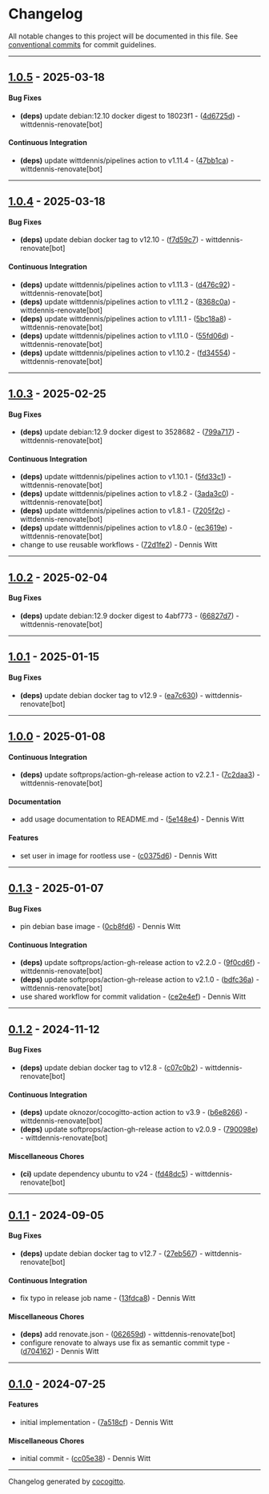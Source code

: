 # Changelog
All notable changes to this project will be documented in this file. See [conventional commits](https://www.conventionalcommits.org/) for commit guidelines.

- - -
## [1.0.5](https://github.com/wittdennis/docker-image-tar/compare/47bb1ca4b8ad2925092a4ba9abbc507c0470ff61..1.0.5) - 2025-03-18
#### Bug Fixes
- **(deps)** update debian:12.10 docker digest to 18023f1 - ([4d6725d](https://github.com/wittdennis/docker-image-tar/commit/4d6725d730566f08b8f5c1f6c302102713a4f7da)) - wittdennis-renovate[bot]
#### Continuous Integration
- **(deps)** update wittdennis/pipelines action to v1.11.4 - ([47bb1ca](https://github.com/wittdennis/docker-image-tar/commit/47bb1ca4b8ad2925092a4ba9abbc507c0470ff61)) - wittdennis-renovate[bot]

- - -

## [1.0.4](https://github.com/wittdennis/docker-image-tar/compare/fd34554b1055748757f12a991988af8abf31e49c..1.0.4) - 2025-03-18
#### Bug Fixes
- **(deps)** update debian docker tag to v12.10 - ([f7d59c7](https://github.com/wittdennis/docker-image-tar/commit/f7d59c7f1ae0d4ffcc33f8c34c3da6c7336f5ade)) - wittdennis-renovate[bot]
#### Continuous Integration
- **(deps)** update wittdennis/pipelines action to v1.11.3 - ([d476c92](https://github.com/wittdennis/docker-image-tar/commit/d476c925f5d0fe4029f65546b009dd3c9a918938)) - wittdennis-renovate[bot]
- **(deps)** update wittdennis/pipelines action to v1.11.2 - ([8368c0a](https://github.com/wittdennis/docker-image-tar/commit/8368c0af07ed814b842f339094de256f8871173b)) - wittdennis-renovate[bot]
- **(deps)** update wittdennis/pipelines action to v1.11.1 - ([5bc18a8](https://github.com/wittdennis/docker-image-tar/commit/5bc18a86319734a51d894765d71b5a45b1fe650a)) - wittdennis-renovate[bot]
- **(deps)** update wittdennis/pipelines action to v1.11.0 - ([55fd06d](https://github.com/wittdennis/docker-image-tar/commit/55fd06d8492393703c016932e3be2111e0d2179c)) - wittdennis-renovate[bot]
- **(deps)** update wittdennis/pipelines action to v1.10.2 - ([fd34554](https://github.com/wittdennis/docker-image-tar/commit/fd34554b1055748757f12a991988af8abf31e49c)) - wittdennis-renovate[bot]

- - -

## [1.0.3](https://github.com/wittdennis/docker-image-tar/compare/72d1fe2e2bb0926f42d89191a7baac8074155230..1.0.3) - 2025-02-25
#### Bug Fixes
- **(deps)** update debian:12.9 docker digest to 3528682 - ([799a717](https://github.com/wittdennis/docker-image-tar/commit/799a7173b8e616042ccf7fdf79100c4a35d5c554)) - wittdennis-renovate[bot]
#### Continuous Integration
- **(deps)** update wittdennis/pipelines action to v1.10.1 - ([5fd33c1](https://github.com/wittdennis/docker-image-tar/commit/5fd33c1a667f1ca62b96a0eeb069a3a4ff1bc67b)) - wittdennis-renovate[bot]
- **(deps)** update wittdennis/pipelines action to v1.8.2 - ([3ada3c0](https://github.com/wittdennis/docker-image-tar/commit/3ada3c0dba3445a87b0eb75df276007e0b87611e)) - wittdennis-renovate[bot]
- **(deps)** update wittdennis/pipelines action to v1.8.1 - ([7205f2c](https://github.com/wittdennis/docker-image-tar/commit/7205f2cf22744690f100c8b16bcc1df9623e1a1c)) - wittdennis-renovate[bot]
- **(deps)** update wittdennis/pipelines action to v1.8.0 - ([ec3619e](https://github.com/wittdennis/docker-image-tar/commit/ec3619e142be70a750984397b13b6a6420034650)) - wittdennis-renovate[bot]
- change to use reusable workflows - ([72d1fe2](https://github.com/wittdennis/docker-image-tar/commit/72d1fe2e2bb0926f42d89191a7baac8074155230)) - Dennis Witt

- - -

## [1.0.2](https://github.com/wittdennis/docker-image-tar/compare/66827d7e3ae401faf91fe246cf6c972ec30ce630..1.0.2) - 2025-02-04
#### Bug Fixes
- **(deps)** update debian:12.9 docker digest to 4abf773 - ([66827d7](https://github.com/wittdennis/docker-image-tar/commit/66827d7e3ae401faf91fe246cf6c972ec30ce630)) - wittdennis-renovate[bot]

- - -

## [1.0.1](https://github.com/wittdennis/docker-image-tar/compare/ea7c630bdaabdc931a9c0bd6a676d3da140cf2af..1.0.1) - 2025-01-15
#### Bug Fixes
- **(deps)** update debian docker tag to v12.9 - ([ea7c630](https://github.com/wittdennis/docker-image-tar/commit/ea7c630bdaabdc931a9c0bd6a676d3da140cf2af)) - wittdennis-renovate[bot]

- - -

## [1.0.0](https://github.com/wittdennis/docker-image-tar/compare/7c2daa30da04a2b1d32cfe1cd751cc4e5da9f235..1.0.0) - 2025-01-08
#### Continuous Integration
- **(deps)** update softprops/action-gh-release action to v2.2.1 - ([7c2daa3](https://github.com/wittdennis/docker-image-tar/commit/7c2daa30da04a2b1d32cfe1cd751cc4e5da9f235)) - wittdennis-renovate[bot]
#### Documentation
- add usage documentation to README.md - ([5e148e4](https://github.com/wittdennis/docker-image-tar/commit/5e148e42271bc0ef1412dec6e295f4248940a9e0)) - Dennis Witt
#### Features
- set user in image for rootless use - ([c0375d6](https://github.com/wittdennis/docker-image-tar/commit/c0375d6442807c4c89545df1e17b7bab1f66b7fa)) - Dennis Witt

- - -

## [0.1.3](https://github.com/wittdennis/docker-image-tar/compare/bdfc36a1eea6f6ec35c23ba600614b37b72218f5..0.1.3) - 2025-01-07
#### Bug Fixes
- pin debian base image - ([0cb8fd6](https://github.com/wittdennis/docker-image-tar/commit/0cb8fd6fce413fb4c6e79e5ab4b8ddd34e204739)) - Dennis Witt
#### Continuous Integration
- **(deps)** update softprops/action-gh-release action to v2.2.0 - ([9f0cd6f](https://github.com/wittdennis/docker-image-tar/commit/9f0cd6f2e046cd800d446506cc75371da78fc491)) - wittdennis-renovate[bot]
- **(deps)** update softprops/action-gh-release action to v2.1.0 - ([bdfc36a](https://github.com/wittdennis/docker-image-tar/commit/bdfc36a1eea6f6ec35c23ba600614b37b72218f5)) - wittdennis-renovate[bot]
- use shared workflow for commit validation - ([ce2e4ef](https://github.com/wittdennis/docker-image-tar/commit/ce2e4efc96446c5a133e7b24f7c276686f96c6ca)) - Dennis Witt

- - -

## [0.1.2](https://github.com/wittdennis/docker-image-tar/compare/fd48dc5d1b5f56bc442d4a309dd118f4c9aa9479..0.1.2) - 2024-11-12
#### Bug Fixes
- **(deps)** update debian docker tag to v12.8 - ([c07c0b2](https://github.com/wittdennis/docker-image-tar/commit/c07c0b2b595d83236db8df3215991840e67e4f35)) - wittdennis-renovate[bot]
#### Continuous Integration
- **(deps)** update oknozor/cocogitto-action action to v3.9 - ([b6e8266](https://github.com/wittdennis/docker-image-tar/commit/b6e826670f89d6b73d7427bde07691d0c79f10d9)) - wittdennis-renovate[bot]
- **(deps)** update softprops/action-gh-release action to v2.0.9 - ([790098e](https://github.com/wittdennis/docker-image-tar/commit/790098e2a17a48a7585199f3073ca587c9d160d6)) - wittdennis-renovate[bot]
#### Miscellaneous Chores
- **(ci)** update dependency ubuntu to v24 - ([fd48dc5](https://github.com/wittdennis/docker-image-tar/commit/fd48dc5d1b5f56bc442d4a309dd118f4c9aa9479)) - wittdennis-renovate[bot]

- - -

## [0.1.1](https://github.com/wittdennis/docker-image-tar/compare/13fdca80398ae45cd06c30a588bd3afccb3fa548..0.1.1) - 2024-09-05
#### Bug Fixes
- **(deps)** update debian docker tag to v12.7 - ([27eb567](https://github.com/wittdennis/docker-image-tar/commit/27eb56772d620f850b7274d4b072fb05ef23ac75)) - wittdennis-renovate[bot]
#### Continuous Integration
- fix typo in release job name - ([13fdca8](https://github.com/wittdennis/docker-image-tar/commit/13fdca80398ae45cd06c30a588bd3afccb3fa548)) - Dennis Witt
#### Miscellaneous Chores
- **(deps)** add renovate.json - ([062659d](https://github.com/wittdennis/docker-image-tar/commit/062659d305a2b5675784704a330303a4c25834d1)) - wittdennis-renovate[bot]
- configure renovate to always use fix as semantic commit type - ([d704162](https://github.com/wittdennis/docker-image-tar/commit/d704162ae0aadf9c84c830b919b46ea917d2b582)) - Dennis Witt

- - -

## [0.1.0](https://github.com/wittdennis/docker-image-tar/compare/cc05e38a03c353e19641ff973046102b54746096..0.1.0) - 2024-07-25
#### Features
- initial implementation - ([7a518cf](https://github.com/wittdennis/docker-image-tar/commit/7a518cf858fb578fa9b86631ef5e5b35260dd895)) - Dennis Witt
#### Miscellaneous Chores
- initial commit - ([cc05e38](https://github.com/wittdennis/docker-image-tar/commit/cc05e38a03c353e19641ff973046102b54746096)) - Dennis Witt

- - -

Changelog generated by [cocogitto](https://github.com/cocogitto/cocogitto).